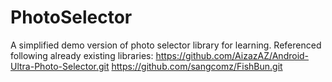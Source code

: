# PhotoSelector
A simplified demo version of photo selector library for learning.
Referenced following already existing libraries:
https://github.com/AizazAZ/Android-Ultra-Photo-Selector.git
https://github.com/sangcomz/FishBun.git
